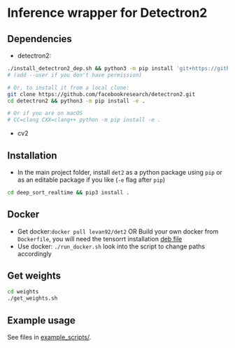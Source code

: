 # Inference wrapper for Detectron2

## Dependencies

- detectron2:

```bash
./install_detectron2_dep.sh && python3 -m pip install 'git+https://github.com/facebookresearch/detectron2.git'
# (add --user if you don't have permission)

# Or, to install it from a local clone:
git clone https://github.com/facebookresearch/detectron2.git
cd detectron2 && python3 -m pip install -e .

# Or if you are on macOS
# CC=clang CXX=clang++ python -m pip install -e .
```
- cv2

## Installation

- In the main project folder, install `det2` as a python package using `pip` or as an editable package if you like (`-e` flag after `pip`)

```bash
cd deep_sort_realtime && pip3 install .
```

## Docker

- Get docker:`docker pull levan92/det2` OR Build your own docker from `Dockerfile`, you will need the tensorrt installation [deb file](https://drive.google.com/file/d/10NT4GYOAOjrwdSGPJS6v6uyVtduW-Pa3/view?usp=sharing)
- Use docker: `./run_docker.sh` look into the script to change paths accordingly

## Get weights

```bash
cd weights
./get_weights.sh
```

## Example usage

See files in [example_scripts/](./example_scripts/).
